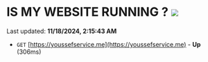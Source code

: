 # IS MY WEBSITE RUNNING ? [![](https://img.shields.io/static/v1?label=Sponsor&message=%E2%9D%A4&logo=GitHub&color=%23fe8e86)](https://github.com/sponsors/Youssef-Lehmam)

Last updated: **11/18/2024, 2:15:43 AM**

- `GET` [https://youssefservice.me](https://youssefservice.me) - **Up** (306ms)
